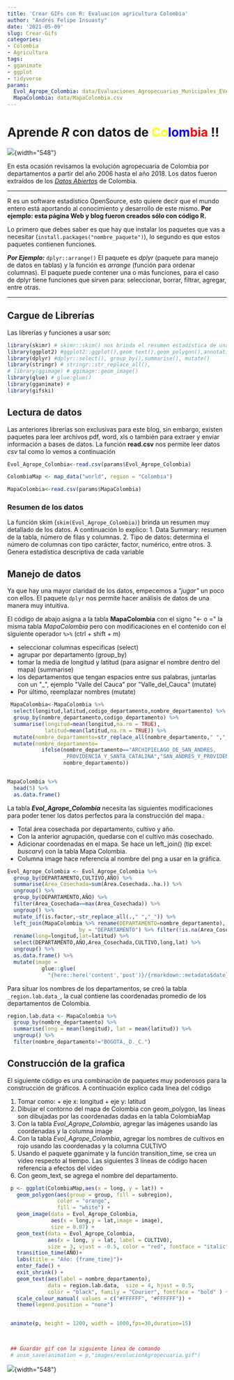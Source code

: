 ```yaml
---
title: 'Crear GIFs con R: Evaluacion agricultura Colombia'
author: "Andrés Felipe Insuasty"
date: '2021-05-09'
slug: Crear-Gifs
categories:
- Colombia
- Agricultura
tags:
- gganimate
- ggplot
- tidyverse
params:
  Evol_Agrope_Colombia: data/Evaluaciones_Agropecuarias_Municipales_EVA.csv
  MapaColombia: data/MapaColombia.csv
---
```


<style type="text/css">
.blocks_style {
  font-weight: bold;
  background-color: whitesmoke;
  color: black;
  font-style: italic;
  font-family: Monospace;
}
</style>





# Aprende *R* con datos de <span style='color: yellow;'>Co</span><span style='color: blue;'>lom</span><span style='color: red;'>bia</span> !!

![](images/plot-1.gif){width="548"}

En esta ocasión revisamos la evolución agropecuaria de Colombia por departamentos a partir del año 2006 hasta el año 2018. Los datos fueron extraídos de los [*Datos Abiertos*](https://www.datos.gov.co/) de Colombia.

------------------------------------------------------------------------

R es un software estadístico OpenSource, esto quiere decir que el mundo entero está aportando al conocimiento y desarrollo de este mismo. **Por ejemplo: esta página Web y blog fueron creados sólo con código R.**

Lo primero que debes saber es que hay que instalar los paquetes que vas a necesitar (`install.packages("nombre_paquete")`), lo segundo es que estos paquetes contienen funciones.

***Por Ejemplo:*** `dplyr::arrange()` El paquete es *dplyr* (paquete para manejo de datos en tablas) y la función es *arrange* (función para ordenar columnas). El paquete puede contener una o más funciones, para el caso de dplyr tiene funciones que sirven para: seleccionar, borrar, filtrar, agregar, entre otras.

------------------------------------------------------------------------

## Cargue de Librerías

Las librerías y funciones a usar son:


```{.r .blocks_style}
library(skimr) # skimr::skim() nos brinda el resumen estadística de una tabla
library(ggplot2) #ggplot2::ggplot(),geom_text(),geom_polygon(),annotation_custom(), datos: map_data()
library(dplyr) #dplyr::select(), group_by(),summarise(), mutate()
library(stringr) # stringr::str_replace_all(),
# library(ggimage) # ggimage::geom_image()
library(glue) # glue:glue()
library(gganimate) #
library(gifski)
```

## Lectura de datos

Las anteriores librerías son exclusivas para este blog, sin embargo, existen paquetes para leer archivos pdf, word, xls o también para extraer y enviar información a bases de datos. La función **read.csv** nos permite leer datos *csv* tal como lo vemos a continuación


```{.r .blocks_style}
Evol_Agrope_Colombia<-read.csv(params$Evol_Agrope_Colombia)

ColombiaMap <- map_data("world", region = "Colombia")

MapaColombia<-read.csv(params$MapaColombia)
```

### Resumen de los datos

La función skim (`skim(Evol_Agrope_Colombia)`) brinda un resumen muy detallado de los datos. A continuación lo explico: 1. Data Summary: resumen de la tabla, número de filas y columnas. 2. Tipo de datos: determina el número de columnas con tipo carácter, factor, numérico, entre otros. 3. Genera estadística descriptiva de cada variable

## Manejo de datos

Ya que hay una mayor claridad de los datos, empecemos a *"jugar"* un poco con ellos. El paquete `dplyr` nos permite hacer análisis de datos de una manera muy intuitiva.

El código de abajo asigna a la tabla **MapaColombia** con el signo "\<- o =" la misma tabla *MapaColombia* pero con modificaciones en el contenido con el siguiente operador `%>%` (ctrl + shift + m)

-   seleccionar columnas especificas (select)
-   agrupar por departamento (group_by)
-   tomar la media de longitud y latitud (para asignar el nombre dentro del mapa) (summarise)
-   los departamentos que tengan espacios entre sus palabras, juntarlas con un "\_", ejemplo "Valle del Cauca" por "Valle_del_Cauca" (mutate)
-   Por último, reemplazar nombres (mutate)


```{.r .blocks_style}
 MapaColombia<-MapaColombia %>%
  select(longitud,latitud,codigo_departamento,nombre_departamento) %>%
  group_by(nombre_departamento,codigo_departamento) %>%
  summarise(longitud=mean(longitud,na.rm = TRUE),
            latitud=mean(latitud,na.rm = TRUE)) %>%
  mutate(nombre_departamento=str_replace_all(nombre_departamento," ","_")) %>%
  mutate(nombre_departamento=
           ifelse(nombre_departamento=="ARCHIPIELAGO_DE_SAN_ANDRES,
                  _PROVIDENCIA_Y_SANTA_CATALINA","SAN_ANDRES_Y_PROVIDENCIA",
                  nombre_departamento))


MapaColombia %>% 
  head(5) %>% 
  as.data.frame()
```

La tabla ***Evol_Agrope_Colombia*** necesita las siguientes modificaciones para poder tener los datos perfectos para la construcción del mapa.:

-   Total área cosechada por departamento, cultivo y año.
-   Con la anterior agrupación, quedarse con el cultivo más cosechado.
-   Adicionar coordenadas en el mapa. Se hace un left_join() (tip excel: *buscarv*) con la tabla Mapa Colombia.
-   Columna image hace referencia al nombre del png a usar en la gráfica.


```{.r .blocks_style}
Evol_Agrope_Colombia <- Evol_Agrope_Colombia %>% 
  group_by(DEPARTAMENTO,CULTIVO,AÑO) %>%
  summarise(Area_Cosechada=sum(Área.Cosechada..ha.)) %>% 
  ungroup() %>%
  group_by(DEPARTAMENTO,AÑO) %>%
  filter(Area_Cosechada==max(Area_Cosechada)) %>% 
  ungroup() %>%
  mutate_if(is.factor,~str_replace_all(.," ","_")) %>%
  left_join(MapaColombia %>% rename(DEPARTAMENTO=nombre_departamento),
                       by = "DEPARTAMENTO") %>% filter(!is.na(Area_Cosechada)) %>%
  rename(long=longitud,lat=latitud) %>%
  select(DEPARTAMENTO,AÑO,Area_Cosechada,CULTIVO,long,lat) %>%
  ungroup() %>%
  as.data.frame() %>% 
  mutate(image = 
           glue::glue(
             "{here::here('content','post')}/{rmarkdown::metadata$date}-{stringr::str_to_lower(rmarkdown::metadata$slug)}/images/{CULTIVO}.png"))
```

Para situar los nombres de los departamentos, se creó la tabla `_region.lab.data_`, la cual contiene las coordenadas promedio de los departamentos de Colombia.


```{.r .blocks_style}
region.lab.data <- MapaColombia %>%
  group_by(nombre_departamento) %>%
  summarise(long = mean(longitud), lat = mean(latitud)) %>% 
  ungroup() %>%
  filter(nombre_departamento!="BOGOTA,_D._C.")
```

## Construcción de la grafica

El siguiente código es una combinación de paquetes muy poderosos para la construcción de gráficos. A continuación explico cada línea del código

1.  Tomar como: + eje x: longitud + eje y: latitud
2.  Dibujar el contorno del mapa de Colombia con geom_polygon, las líneas son dibujadas por las coordenadas dadas en la tabla ColombiaMap
3.  Con la tabla *Evol_Agrope_Colombia*, agregar las imágenes usando las coordenadas y la columna image
4.  Con la tabla *Evol_Agrope_Colombia*, agregar los nombres de cultivos en rojo usando las coordenadas y la columna CULTIVO
5.  Usando el paquete gganimate y la función transition_time, se crea un video respecto al tiempo. Las siguientes 3 líneas de código hacen referencia a efectos del video
6.  Con geom_text, se agrega el nombre del departamento.


```{.r .blocks_style}
 p <- ggplot(ColombiaMap,aes(x = long, y = lat)) +
   geom_polygon(aes(group = group, fill = subregion),
                color = "orange",
                fill = "white") +
   geom_image(data = Evol_Agrope_Colombia,
              aes(x = long,y = lat,image = image),
              size = 0.07) +
   geom_text(data = Evol_Agrope_Colombia,
             aes(x = long, y = lat, label = CULTIVO),
             size = 3, vjust = -0.5, color = "red", fontface = "italic") +
   transition_time(AÑO)+
   labs(title = "Año: {frame_time}")+
   enter_fade() +
   exit_shrink() +
   geom_text(aes(label = nombre_departamento),
             data = region.lab.data,  size = 4, hjust = 0.5,
             color = "black", family = "Courier", fontface = "bold" ) +
   scale_colour_manual( values = c("#FFFFFF", "#FFFFFF")) +
   theme(legend.position = "none")


 animate(p, height = 1200, width = 1000,fps=30,duration=15)

 

 ## Guardar gif con la siguiente linea de comando
 # anim_save(animation = p,"images/evolucionAgropecuaria.gif")
```

![](images/plot-1.gif){width="548"}
